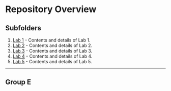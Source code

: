 # Repository Overview

## Subfolders

1. [Lab 1](./lab1) - Contents and details of Lab 1.
2. [Lab 2](./lab2) - Contents and details of Lab 2.
3. [Lab 3](./lab3) - Contents and details of Lab 3.
4. [Lab 4](./lab4) - Contents and details of Lab 4.
5. [Lab 5](./lab5) - Contents and details of Lab 5.

---

## Group E
